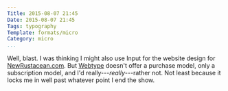 ```yaml
---
Title: 2015-08-07 21:45
Date: 2015-08-07 21:45
Tags: typography
Template: formats/micro
Category: micro
...
```


Well, blast. I was thinking I might also use Input for the website design for
[NewRustacean.com]. But [Webtype] doesn't offer a purchase model, only a
subscription model, and I'd really---*really*---rather not. Not least because it
locks me in well past whatever point I end the show.

[Webtype]: http://www.webtype.com
[NewRustacean.com]: http://newrustacean.com "As of publication time, not live yet!"
